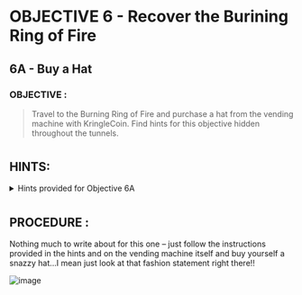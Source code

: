 # OBJECTIVE 6 - Recover the Burining Ring of Fire #
## 6A - Buy a Hat ##

### OBJECTIVE : ###
>Travel to the Burning Ring of Fire and purchase a hat from the vending machine with KringleCoin.  Find hints for this objective hidden throughout the tunnels.
#  

## HINTS: ##
<details>
  <summary>Hints provided for Objective 6A</summary>
  
>-	To purchase a hat, first find the hat vending machine in the Burning Ring of Fire. Select the hat that you think will give your character a bold and jaunty look, and click on it. A window will open giving you instructions on how to proceed with your purchase.
>-	You should have been given a target address and a price by the Hat Vending machine. You should also have been given a Hat ID #. Approve the transaction and then return to the Hat Vending machine. You'll be asked to provide the Hat ID and your wallet address. Complete the transaction and wear your hat proudly!
>-	Before you can purchase something with KringleCoin, you must first approve the financial transaction. To do this, you need to find a KTM; there is one in the Burning Ring of Fire. Select the *Approve a KringleCoin transfer* button. You must provide the target wallet address, the amount of the transaction you're approving, and your private wallet key.

</details>

#  

## PROCEDURE : ##
Nothing much to write about for this one – just follow the instructions provided in the hints and on the vending machine itself and buy yourself a snazzy hat…I mean just look at that fashion statement right there!!

![image](https://github.com/beta-j/SANS-Holiday-Hack-Challenge-2022/assets/60655500/39073191-2f96-43e5-b9f9-4422f6d1536e)
